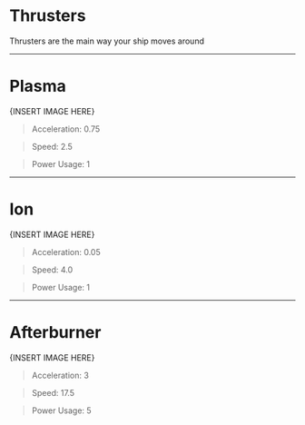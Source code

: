 # Thrusters
Thrusters are the main way your ship moves around

---
# Plasma

{INSERT IMAGE HERE}

> Acceleration: 0.75

> Speed: 2.5

> Power Usage: 1


---
# Ion

{INSERT IMAGE HERE}

> Acceleration: 0.05

> Speed: 4.0

> Power Usage: 1

---
# Afterburner

{INSERT IMAGE HERE}

> Acceleration: 3

> Speed: 17.5

> Power Usage: 5






